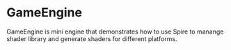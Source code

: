 # GameEngine

GameEngine is mini engine that demonstrates how to use Spire to manange shader library and generate shaders for different platforms.
